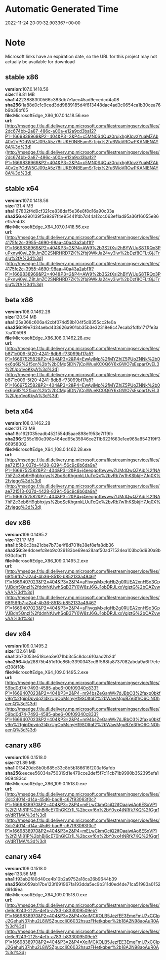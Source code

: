 # Automatic Generated Time
2022-11-24 20:09:32.903367+00:00

# Note
Microsoft links have an expiration date, so the URL for this project may not actually be available for download

## stable x86
**version**:107.0.1418.56  
**size**:118.81 MB  
**sha1**:4223888300566c383db7e1aec45ad9ecedcd4a08  
**sha256**:1a88d0c1c9ced3dd9889185d4f613448dac4ad3c0654ca1b30cea76b9b38bf65  
**file**:MicrosoftEdge_X86_107.0.1418.56.exe  
**url**:[http://msedge.f.tlu.dl.delivery.mp.microsoft.com/filestreamingservice/files/2dc674bb-2a87-486c-a00a-e12a9cd3ba12?P1=1669838969&P2=404&P3=2&P4=c5MN0S4Quz0rujxhgKIpyzYuaMZAb40v2gPOdW5CJ09zA5z78iiUKE0NBEamSrTcjx%2fu6WoVRCwPKANIENAY8A%3d%3d](http://msedge.f.tlu.dl.delivery.mp.microsoft.com/filestreamingservice/files/2dc674bb-2a87-486c-a00a-e12a9cd3ba12?P1=1669838969&P2=404&P3=2&P4=c5MN0S4Quz0rujxhgKIpyzYuaMZAb40v2gPOdW5CJ09zA5z78iiUKE0NBEamSrTcjx%2fu6WoVRCwPKANIENAY8A%3d%3d)  

## stable x64
**version**:107.0.1418.56  
**size**:131.4 MB  
**sha1**:67802f4d9cf321ce838daf5e36e8f8d16a90c33a  
**sha256**:e290139f5a9297f4e95441fdb7d44a12cc063ef1ad95a36f16055e86e157e4d3  
**file**:MicrosoftEdge_X64_107.0.1418.56.exe  
**url**:[http://msedge.f.tlu.dl.delivery.mp.microsoft.com/filestreamingservice/files/4175fc2c-3955-4690-98aa-40a43a2abf1f?P1=1669838969&P2=404&P3=2&P4=AW9%2b3S2tXsi2hBYWUuS8TRQx3PuPxnwi0wLZ8tJmZC2SNRHRD7ZK%2fbj9WkJa24vy3iw%2bDzf8CFLtGjJTrsju%2fA%3d%3d](http://msedge.f.tlu.dl.delivery.mp.microsoft.com/filestreamingservice/files/4175fc2c-3955-4690-98aa-40a43a2abf1f?P1=1669838969&P2=404&P3=2&P4=AW9%2b3S2tXsi2hBYWUuS8TRQx3PuPxnwi0wLZ8tJmZC2SNRHRD7ZK%2fbj9WkJa24vy3iw%2bDzf8CFLtGjJTrsju%2fA%3d%3d)  

## beta x86
**version**:108.0.1462.28  
**size**:120.54 MB  
**sha1**:25a368c606a42cbf074d58b104f5d8355cc2fe0a  
**sha256**:99e7d34aebd433626a901bb35b3e32318e8c47ecab2fdfb1717fe3a7aa1059f8  
**file**:MicrosoftEdge_X86_108.0.1462.28.exe  
**url**:[http://msedge.f.tlu.dl.delivery.mp.microsoft.com/filestreamingservice/files/b871c009-5f20-4241-8db8-f73099bf17a5?P1=1669752582&P2=404&P3=2&P4=EwAyiMp%2fMYZhjZ5PUoZNNk%2b0ex6q6l2%2f5xn%2b%2bCMq5IDN7jCplWueKC0Q6Y6xGWO7sEsparOvEL3%2fJpo1voKkyA%3d%3d](http://msedge.f.tlu.dl.delivery.mp.microsoft.com/filestreamingservice/files/b871c009-5f20-4241-8db8-f73099bf17a5?P1=1669752582&P2=404&P3=2&P4=EwAyiMp%2fMYZhjZ5PUoZNNk%2b0ex6q6l2%2f5xn%2b%2bCMq5IDN7jCplWueKC0Q6Y6xGWO7sEsparOvEL3%2fJpo1voKkyA%3d%3d)  

## beta x64
**version**:108.0.1462.28  
**size**:131.73 MB  
**sha1**:8c162f035eadb4521554d5aae898ef953e7f19fc  
**sha256**:f255c190e398c464ed65e35946ce211b622f663e1ee965a854319ff366958002  
**file**:MicrosoftEdge_X64_108.0.1462.28.exe  
**url**:[http://msedge.f.tlu.dl.delivery.mp.microsoft.com/filestreamingservice/files/ae721513-037d-4428-8394-56c9c8b6da9a?P1=1669752582&P2=404&P3=2&P4=j4eeogofbwwwZUMdQwQZAib%2fNA7hFZc3eb6H9gbhxjys%2boScKhgrnkLUuTcQx%2bvRb7w1hKSbkjH7Jq0X%2fvjegg%3d%3d](http://msedge.f.tlu.dl.delivery.mp.microsoft.com/filestreamingservice/files/ae721513-037d-4428-8394-56c9c8b6da9a?P1=1669752582&P2=404&P3=2&P4=j4eeogofbwwwZUMdQwQZAib%2fNA7hFZc3eb6H9gbhxjys%2boScKhgrnkLUuTcQx%2bvRb7w1hKSbkjH7Jq0X%2fvjegg%3d%3d)  

## dev x86
**version**:109.0.1495.2  
**size**:121.17 MB  
**sha1**:b5b0c3ba21cbe7b73e4f8d701fe38ef8efa8db36  
**sha256**:3e4dceefc8eb9c029183be69ea28aaf50ad71524ea103bc6d930a8b930c1bc11  
**file**:MicrosoftEdge_X86_109.0.1495.2.exe  
**url**:[http://msedge.f.tlu.dl.delivery.mp.microsoft.com/filestreamingservice/files/68f56fb7-a2a4-4b36-8518-b852133a4946?P1=1669407023&P2=404&P3=2&P4=aFhvgsMxeIgHb2g0RUEA2xnHSo3GpVJBdn5QnzI%2fddnNtUwhSqB37Y0W8zJ6GJ1obDRJLxxVgjztG%2bOAZvwvAA%3d%3d](http://msedge.f.tlu.dl.delivery.mp.microsoft.com/filestreamingservice/files/68f56fb7-a2a4-4b36-8518-b852133a4946?P1=1669407023&P2=404&P3=2&P4=aFhvgsMxeIgHb2g0RUEA2xnHSo3GpVJBdn5QnzI%2fddnNtUwhSqB37Y0W8zJ6GJ1obDRJLxxVgjztG%2bOAZvwvAA%3d%3d)  

## dev x64
**version**:109.0.1495.2  
**size**:132.61 MB  
**sha1**:3b70053e518cea3e071bb3c5c8dcc610aad2b2df  
**sha256**:4da28875b451d10c86fc3390343cd8f568fa8737082abda9a6ff7efed308f18b  
**file**:MicrosoftEdge_X64_109.0.1495.2.exe  
**url**:[http://msedge.f.tlu.dl.delivery.mp.microsoft.com/filestreamingservice/files/59bd0d74-7493-4585-abe6-00f09340c833?P1=1669407023&P2=404&P3=2&P4=m94bsZeGanWk7dJBbO3%2faxp0bkfv9p%2fgipDpvdq2l4krUgOoMsnyHf9SOItqI2%2bWawMguBZe3fhO6CiNOhaenQ%3d%3d](http://msedge.f.tlu.dl.delivery.mp.microsoft.com/filestreamingservice/files/59bd0d74-7493-4585-abe6-00f09340c833?P1=1669407023&P2=404&P3=2&P4=m94bsZeGanWk7dJBbO3%2faxp0bkfv9p%2fgipDpvdq2l4krUgOoMsnyHf9SOItqI2%2bWawMguBZe3fhO6CiNOhaenQ%3d%3d)  

## canary x86
**version**:109.0.1518.0  
**size**:121.89 MB  
**sha1**:0f3420dc8b0b685c33c8b5b186616f203af6afdb  
**sha256**:eecee56034a750319d1e479cce2def5f7c11cb71b9990b352395efa1909483cd  
**file**:MicrosoftEdge_X86_109.0.1518.0.exe  
**url**:[http://msedge.f.tlu.dl.delivery.mp.microsoft.com/filestreamingservice/files/3dc24014-d14a-45d6-bad8-c67f93063f0c?P1=1669838970&P2=404&P3=2&P4=mELwCkmOciQ2ifOaajwiAo6ESxVP1%2fZlMi81P%2bhBj6cE70hGKZr1L%2bcxvf6n%2bY0yx4tNRfk7KQ%2fGgr1qVdRTMA%3d%3d](http://msedge.f.tlu.dl.delivery.mp.microsoft.com/filestreamingservice/files/3dc24014-d14a-45d6-bad8-c67f93063f0c?P1=1669838970&P2=404&P3=2&P4=mELwCkmOciQ2ifOaajwiAo6ESxVP1%2fZlMi81P%2bhBj6cE70hGKZr1L%2bcxvf6n%2bY0yx4tNRfk7KQ%2fGgr1qVdRTMA%3d%3d)  

## canary x64
**version**:109.0.1518.0  
**size**:133.56 MB  
**sha1**:f93ab2f80d40ce4b10b2a9752a18ca26b9644b39  
**sha256**:b059ab17be123f691967fa193dda5ec9b311d0ed4de71ca51983a0152d91d9ea  
**file**:MicrosoftEdge_X64_109.0.1518.0.exe  
**url**:[http://msedge.f.tlu.dl.delivery.mp.microsoft.com/filestreamingservice/files/de6c9243-2125-4efb-a783-b833009509eb?P1=1669838970&P2=404&P3=2&P4=XqIMCKOLB5JezfEE3EmeFmU7xCClpJ2GehuN37nhu2L8WSZpuccIiC6032hsuzFHetkqber%2b18A2N98aoAuR0A%3d%3d](http://msedge.f.tlu.dl.delivery.mp.microsoft.com/filestreamingservice/files/de6c9243-2125-4efb-a783-b833009509eb?P1=1669838970&P2=404&P3=2&P4=XqIMCKOLB5JezfEE3EmeFmU7xCClpJ2GehuN37nhu2L8WSZpuccIiC6032hsuzFHetkqber%2b18A2N98aoAuR0A%3d%3d)  

